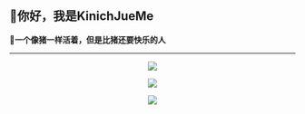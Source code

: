 ## 👋你好，我是**KinichJueMe**

**🤤一个像猪一样活着，但是比猪还要快乐的人**

---

<p align="center">
  <a href="https://github-readme-stats.vercel.app/api?username=plumlanguage&show_icons=true&count_private=true&theme=tokyonight">
    <img align="center" src="https://github-readme-stats.vercel.app/api?username=plumlanguage&show_icons=true&count_private=true&theme=tokyonight" />
  </a>
</p>
<p align="center">
  <a href="https://github-readme-streak-stats.herokuapp.com/?user=plumlanguage&layout=compact&hide_border=true&langs_count=10&theme=tokyonight&count_private=true">
    <img align="center" src="https://github-readme-streak-stats.herokuapp.com/?user=plumlanguage&layout=compact&hide_border=true&langs_count=10&theme=tokyonight&count_private=true" />
  </a>
</p>
<p align="center">
  <a href="https://github-readme-stats.vercel.app/api/top-langs/?username=plumlanguage&layout=compact&hide_border=true&langs_count=10&theme=tokyonight&count_private=true">
    <img align="center" src="https://github-readme-stats.vercel.app/api/top-langs/?username=plumlanguage&layout=compact&hide_border=true&langs_count=10&theme=tokyonight&count_private=true" />
  </a>
</p>
